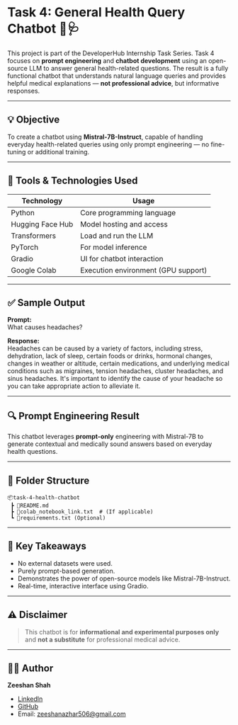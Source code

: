 # Task 4: General Health Query Chatbot 🤖🩺

This project is part of the DeveloperHub Internship Task Series. Task 4 focuses on **prompt engineering** and **chatbot development** using an open-source LLM to answer general health-related questions. The result is a fully functional chatbot that understands natural language queries and provides helpful medical explanations — **not professional advice**, but informative responses.

---

## 💡 Objective

To create a chatbot using **Mistral-7B-Instruct**, capable of handling everyday health-related queries using only prompt engineering — no fine-tuning or additional training.

---

## 📌 Tools & Technologies Used

| Technology          | Usage                                |
|---------------------|---------------------------------------|
| Python              | Core programming language             |
| Hugging Face Hub    | Model hosting and access              |
| Transformers        | Load and run the LLM                  |
| PyTorch             | For model inference                   |
| Gradio              | UI for chatbot interaction            |
| Google Colab        | Execution environment (GPU support)   |

---


## ✅ Sample Output

**Prompt:**  
What causes headaches?

**Response:**  
Headaches can be caused by a variety of factors, including stress, dehydration, lack of sleep, certain foods or drinks, hormonal changes, changes in weather or altitude, certain medications, and underlying medical conditions such as migraines, tension headaches, cluster headaches, and sinus headaches. It's important to identify the cause of your headache so you can take appropriate action to alleviate it.

---

## 🔍 Prompt Engineering Result

This chatbot leverages **prompt-only** engineering with Mistral-7B to generate contextual and medically sound answers based on everyday health questions.

---

## 📁 Folder Structure

```
📦task-4-health-chatbot
 ┣ 📜README.md
 ┣ 📜colab_notebook_link.txt  # (If applicable)
 ┗ 📜requirements.txt (Optional)
```

---

## 📌 Key Takeaways

- No external datasets were used.
- Purely prompt-based generation.
- Demonstrates the power of open-source models like Mistral-7B-Instruct.
- Real-time, interactive interface using Gradio.

---

## ⚠️ Disclaimer

> This chatbot is for **informational and experimental purposes only** and **not a substitute** for professional medical advice.

---

## 👨‍💻 Author

**Zeeshan Shah**  

- [LinkedIn](https://www.linkedin.com/in/syed-zeeshan-azhar-254a24328/)
- [GitHub](https://github.com/Zeeshan506)
- Email: zeeshanazhar506@gmail.com
